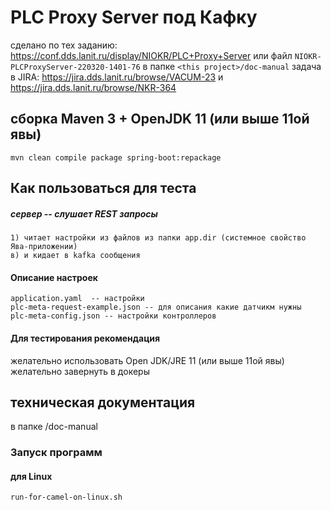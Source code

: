 # PLC Proxy Server под Кафку
сделано по тех заданию: https://conf.dds.lanit.ru/display/NIOKR/PLC+Proxy+Server
или файл `NIOKR-PLCProxyServer-220320-1401-76` в папке `<this project>/doc-manual`
задача в JIRA: https://jira.dds.lanit.ru/browse/VACUM-23 и https://jira.dds.lanit.ru/browse/NKR-364
## сборка Maven 3 + OpenJDK 11 (или выше 11ой явы)
```
mvn clean compile package spring-boot:repackage 
```
## Как пользоваться для теста
##### сервер -- слушает REST запросы 
    1) читает настройки из файлов из папки app.dir (системное свойство Ява-приложении)
    в) и кидает в kafka сообщения
    
#### Описание настроек
    application.yaml  -- настройки
    plc-meta-request-example.json -- для описания какие датчикм нужны
    plc-meta-config.json -- настройки контроллеров

        
#### Для тестирования рекомендация
желательно использовать Open JDK/JRE 11 (или выше 11ой явы)
желательно завернуть в докеры       
    
## техническая документация 
в папке <this project>/doc-manual

### Запуск программ
#### для Linux
```
run-for-camel-on-linux.sh
```

